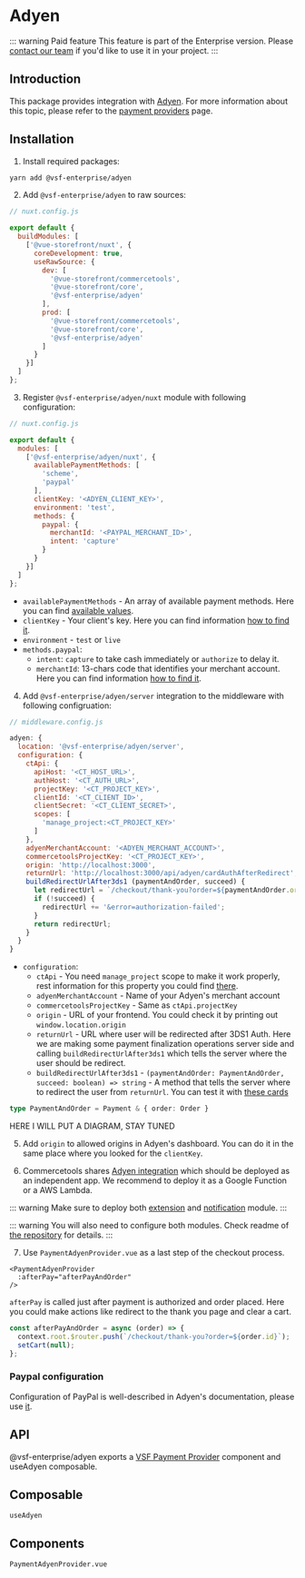 # Adyen <Badge text="Enterprise" type="info" />

::: warning Paid feature
This feature is part of the Enterprise version. Please [contact our team](https://www.vuestorefront.io/contact/sales) if you'd like to use it in your project.
:::

## Introduction

This package provides integration with [Adyen](https://www.adyen.com/). For more information about this topic, please refer to the [payment providers](../guide/checkout.html#payment-providers) page.

## Installation

1. Install required packages:

```sh
yarn add @vsf-enterprise/adyen
```

2. Add `@vsf-enterprise/adyen` to raw sources:
```js
// nuxt.config.js

export default {
  buildModules: [
    ['@vue-storefront/nuxt', {
      coreDevelopment: true,
      useRawSource: {
        dev: [
          '@vue-storefront/commercetools',
          '@vue-storefront/core',
          '@vsf-enterprise/adyen'
        ],
        prod: [
          '@vue-storefront/commercetools',
          '@vue-storefront/core',
          '@vsf-enterprise/adyen'
        ]
      }
    }]
  ]
};
```

3. Register `@vsf-enterprise/adyen/nuxt` module with following configuration:

```js
// nuxt.config.js

export default {
  modules: [
    ['@vsf-enterprise/adyen/nuxt', {
      availablePaymentMethods: [
        'scheme',
        'paypal'
      ],
      clientKey: '<ADYEN_CLIENT_KEY>',
      environment: 'test',
      methods: {
        paypal: {
          merchantId: '<PAYPAL_MERCHANT_ID>',
          intent: 'capture'
        }
      }
    }]
  ]
};
```

* `availablePaymentMethods` - An array of available payment methods. Here you can find [available values](https://docs.adyen.com/payment-methods).
* `clientKey` - Your client's key. Here you can find information [how to find it](https://docs.adyen.com/development-resources/client-side-authentication#get-your-client-key).
* `environment` - `test` or `live`
* `methods.paypal`:
  * `intent`: `capture` to take cash immediately or `authorize` to delay it.
  * `merchantId`: 13-chars code that identifies your merchant account. Here you can find information [how to find it](https://www.paypal.com/us/smarthelp/article/FAQ3850).


4. Add `@vsf-enterprise/adyen/server` integration to the middleware with following configruation:
```js
// middleware.config.js

adyen: {
  location: '@vsf-enterprise/adyen/server',
  configuration: {
    ctApi: {
      apiHost: '<CT_HOST_URL>',
      authHost: '<CT_AUTH_URL>',
      projectKey: '<CT_PROJECT_KEY>',
      clientId: '<CT_CLIENT_ID>',
      clientSecret: '<CT_CLIENT_SECRET>',
      scopes: [
        'manage_project:<CT_PROJECT_KEY>'
      ]
    },
    adyenMerchantAccount: '<ADYEN_MERCHANT_ACCOUNT>',
    commercetoolsProjectKey: '<CT_PROJECT_KEY>',
    origin: 'http://localhost:3000',
    returnUrl: 'http://localhost:3000/api/adyen/cardAuthAfterRedirect',
    buildRedirectUrlAfter3ds1 (paymentAndOrder, succeed) {
      let redirectUrl = `/checkout/thank-you?order=${paymentAndOrder.order.id}`;
      if (!succeed) {
        redirectUrl += '&error=authorization-failed';
      }
      return redirectUrl;
    }
  }
}
```

* `configuration`:
  * `ctApi` - You need `manage_project` scope to make it work properly, rest information for this property you could find [there](../commercetools/getting-started.html#configuring-your-commercetools-integration).
  * `adyenMerchantAccount` - Name of your Adyen's merchant account
  * `commercetoolsProjectKey` - Same as `ctApi.projectKey`
  * `origin` - URL of your frontend. You could check it by printing out `window.location.origin`
  * `returnUrl` - URL where user will be redirected after 3DS1 Auth. Here we are making some payment finalization operations server side and calling `buildRedirectUrlAfter3ds1` which tells the server where the user should be redirect.
  * `buildRedirectUrlAfter3ds1` - `(paymentAndOrder: PaymentAndOrder, succeed: boolean) => string` - A method that tells the server where to redirect the user from `returnUrl`. You can test it with [these cards](https://docs.adyen.com/development-resources/test-cards/test-card-numbers#test-3d-secure-authentication)

```ts
type PaymentAndOrder = Payment & { order: Order }
```

HERE I WILL PUT A DIAGRAM, STAY TUNED


5. Add `origin` to allowed origins in Adyen's dashboard. You can do it in the same place where you looked for the `clientKey`.

6. Commercetools shares [Adyen integration](https://github.com/commercetools/commercetools-adyen-integration) which should be deployed as an independent app. We recommend to deploy it as a Google Function or a AWS Lambda.

::: warning
Make sure to deploy both [extension](https://github.com/commercetools/commercetools-adyen-integration/tree/master/extension) and [notification](https://github.com/commercetools/commercetools-adyen-integration/tree/master/notification) module.
:::

::: warning
You will also need to configure both modules. Check readme of [the repository](https://github.com/commercetools/commercetools-adyen-integration) for details.
:::

7. Use `PaymentAdyenProvider.vue` as a last step of the checkout process.
```vue
<PaymentAdyenProvider
  :afterPay="afterPayAndOrder"
/>
```

`afterPay` is called just after payment is authorized and order placed. Here you could make actions like redirect to the thank you page and clear a cart.
```js
const afterPayAndOrder = async (order) => {
  context.root.$router.push(`/checkout/thank-you?order=${order.id}`);
  setCart(null);
};
```

### Paypal configuration
Configuration of PayPal is well-described in Adyen's documentation, please use [it](https://docs.adyen.com/payment-methods/paypal/web-drop-in).

## API
@vsf-enterprise/adyen exports a [VSF Payment Provider](../commercetools/getting-started.html#configuring-your-commercetools-integration) component and useAdyen composable.

## Composable
`useAdyen`

## Components
`PaymentAdyenProvider.vue`